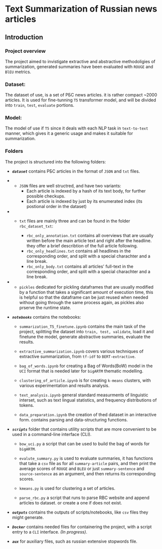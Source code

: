# Text Summarization of Russian news articles

## Introduction

### Project overview

The project aimed to invistigate extractive and abstractive methodoligies of summarization, generated summaries have been evaluated with `ROUGE` and `BlEU` metrics.
### Dataset:

The dataset of use, is a set of РБС news articles. it is rather compact ~2000 articles. It is used for fine-tunning `T5` transformer model, and will be divided into `train`, `test`, `evaluate` portions.

### Model:
The model of use if `T5` since it deals with each NLP task in `text-to-text` manner, which gives it a generic usage and makes it suitable for summarization.

### Folders

The project is structured into the following folders:

- ***`dataset`*** contains РБС articles in the format of `JSON` and `txt` files. 
- - `JSON` files are well structred, and have two variants:
    - Each article is indexed by a hash of its text body, for further possible checkups.
    - Each article is indexed by just by its enumerated index (its postional order in the dataset)

- - `txt` files are mainly three and can be found in the folder `rbc_dataset_txt`:
  
    - `rbc_only_annotation.txt` contains all overviews that are usually written before the main article text and right after the headline. they offer a brief describtion of the full article following.
    - `rbc_only_headlines.txt` contains all headlines in the corresponding order, and split with a special charachter and a line break.
    -  `rbc_only_body.txt` contains all articles' full-text in the corresponding order, and split with a special charachter and a line break.
  
- - `pickles` dedicated for pickling dataframes that are usually modified by a function that takes a significant amount of execution time, this is helpful so that the dataframe can be just reused when needed without going through the same process again, as pickles also prserve the runtime state.

- ***`notebooks`*** contains the notebooks:
    
  -  `summarization_T5_finetune.ipynb` contains the main task of the project, splitting the dataset into `train, test, validate`, load it and finetune the model, generate abstractive summaries, evaluate the results.
  
    
  -  `extractive_summarization.ipynb` covers various techniques of extractive summarization, from `tf-idf` to `BERT-extractive`.
  
  -  `bag_of_words.ipynb` for creating a Bag of Words(BoW) model in the `UCI` format that is needed later for `bigARTM` thematic modelling.
  
  -  `clustering_of_article.ipynb` is for creating `k-means` clusters, with various experimentation and results analysis.
  
  -  `text_analysis.ipynb` general standard measurments of linguistic interset, such as text lingual statistics, and frequency distributions of tokens.
  
  -  `data_preparation.ipynb` the creation of thed dataset in an interactive form. contains parsing and data-structuring functions.

- ***`scripts`*** folder that contains utility scripts that are more convenient to be used in a command-line interface (CLI).
  - `bow_uci.py` a script that can be used to build the bag of words for `bigARTM`.
  - `evalute_summary.py` is used to evaluate summaries, it has functions that take a `csv` file as for all `summary-article` pairs, and then print the average scores of `ROUGE` and `BLEU` or just `summary-sentence` and `source-sentence` as an argument, and then returns its corresponding scores.
  
  - `kmeans.py` is used for clustering a set of articles.
  - `parse_rbc.py` a script that runs to parse RBC website and append articles to dataset. or create a one if does not exist.
  
- ***`outputs`*** contains the outputs of scripts/notebooks, like `csv` files they might generate.
  
- ***`Docker`*** contains needed files for containering the project, with a script entry to a `CLI` interface. *(In progress)*.

- ***`aux`*** for auxiliary files, such as russian extensive stopwords file.